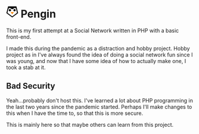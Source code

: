 # ![Logo](https://raw.githubusercontent.com/electrikmilk/Pengin/main/favicon/favicon-32x32.png) Pengin

This is my first attempt at a Social Network written in PHP with a basic front-end.

I made this during the pandemic as a distraction and hobby project. Hobby project as in I've always found the idea of doing a social network fun since I was young, and now that I have some idea of how to actually make one, I took a stab at it.

## Bad Security

Yeah...probably don't host this. I've learned a lot about PHP programming in the last two years since the pandemic started. Perhaps I'll make changes to this when I have the time to, so that this is more secure.

This is mainly here so that maybe others can learn from this project.
